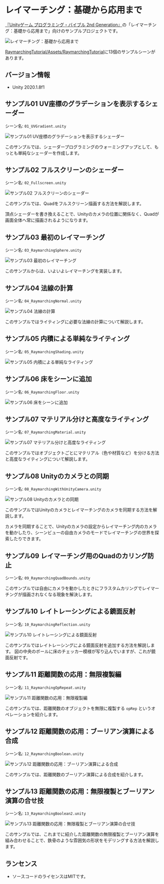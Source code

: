 # レイマーチング：基礎から応用まで

[『Unityゲーム プログラミング・バイブル 2nd Generation』](https://amzn.to/3oe2agf)の「レイマーチング：基礎から応用まで」向けのサンプルプロジェクトです。

![レイマーチング：基礎から応用まで](Images/Collage_Fotor.png)

[RaymarchingTutorial/Assets/RaymarchingTutorial](RaymarchingTutorial/Assets/RaymarchingTutorial)に13個のサンプルシーンがあります。

## バージョン情報

- Unity 2020.1.8f1

## サンプル01 UV座標のグラデーションを表示するシェーダー

シーン名: `01_UVGradient.unity`

![サンプル01 UV座標のグラデーションを表示するシェーダー](Images/01_UVGradient.jpg)

このサンプルでは、シェーダープログラミングのウォーミングアップとして、もっとも単純なシェーダーを作成します。

## サンプル02 フルスクリーンのシェーダー

シーン名: `02_Fullscreen.unity`

![サンプル02 フルスクリーンのシェーダー](Images/02_Fullscreen.png)

このサンプルでは、Quadをフルスクリーン描画する方法を解説します。

頂点シェーダーを書き換えることで、Unityのカメラの位置に関係なく、Quadが画面全体へ常に描画されるようになります。

## サンプル03 最初のレイマーチング

シーン名: `03_RaymarchingSphere.unity`

![サンプル03 最初のレイマーチング](Images/03_RaymarchingSphere.png)

このサンプルからは、いよいよレイマーチングを実装します。

## サンプル04 法線の計算

シーン名: `04_RaymarchingNormal.unity`

![サンプル04 法線の計算](Images/04_RaymarchingNormal.png)

このサンプルではライティングに必要な法線の計算について解説します。

## サンプル05 内積による単純なライティング

シーン名: `05_RaymarchingShading.unity`

![サンプル05 内積による単純なライティング](Images/05_RaymarchingShading.png)

## サンプル06 床をシーンに追加

シーン名: `06_RaymarchingFloor.unity`

![サンプル06 床をシーンに追加](Images/06_RaymarchingFloor.png)

## サンプル07 マテリアル分けと高度なライティング

シーン名: `07_RaymarchingMaterial.unity`

![サンプル07 マテリアル分けと高度なライティング](Images/07_RaymarchingMaterial.png)

このサンプルではオブジェクトごとにマテリアル（色や材質など）を分ける方法と高度なライティングについて解説します。

## サンプル08 Unityのカメラとの同期

シーン名: `08_RaymarchingWithUnityCamera.unity`

![サンプル08 Unityのカメラとの同期](Images/08_RaymarchingWithUnityCamera.png)

このサンプルではUnityのカメラとレイマーチングのカメラを同期する方法を解説します。

カメラを同期することで、Unityのカメラの設定からレイマーチング内のカメラを動かしたり、シーンビューの自由カメラのモードでレイマーチングの世界を探索したりできます。

## サンプル09 レイマーチング用のQuadのカリング防止

シーン名: `09_RaymarchingQuadBounds.unity`

このサンプルでは自由にカメラを動かしたときにフラスタムカリングでレイマーチングが描画されなくなる現象を解決します。

## サンプル10 レイトレーシングによる鏡面反射

シーン名: `10_RaymarchingReflection.unity`

![サンプル10 レイトレーシングによる鏡面反射](Images/10_RaymarchingReflection.jpg)

このサンプルではレイトレーシングによる鏡面反射を追加する方法を解説します。
図の中央のボールに床のチェッカー模様が写り込んでいますが、これが鏡面反射です。

## サンプル11 距離関数の応用：無限複製編

シーン名: `11_RaymarchingOpRepeat.unity`

![サンプル11 距離関数の応用：無限複製編](Images/11_RaymarchingOpRepeat.jpg)

このサンプルでは、距離関数のオブジェクトを無限に複製する `opRep` というオペレーションを紹介します。

## サンプル12 距離関数の応用：ブーリアン演算による合成

シーン名: `12_RaymarchingBoolean.unity`

![サンプル12 距離関数の応用：ブーリアン演算による合成](Images/12_RaymarchingBoolean_All.jpg)

このサンプルでは、距離関数のブーリアン演算による合成を紹介します。

## サンプル13 距離関数の応用：無限複製とブーリアン演算の合せ技

シーン名: `13_RaymarchingBoolean2.unity`

![サンプル13 距離関数の応用：無限複製とブーリアン演算の合せ技](Images/13_RaymarchingBoolean2.jpg)

このサンプルでは、これまでに紹介した距離関数の無限複製とブーリアン演算を組み合わせることで、鉄骨のような雰囲気の形状をモデリングする方法を解説します。

## ランセンス

- ソースコードのライセンスはMITです。